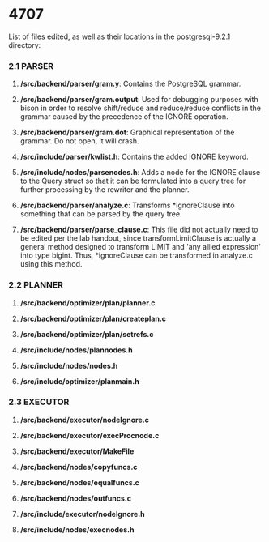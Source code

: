 4707
====
List of files edited, as well as their locations in the postgresql-9.2.1 
directory:

### 2.1 PARSER

1. **/src/backend/parser/gram.y**: Contains the PostgreSQL grammar.
	
2. **/src/backend/parser/gram.output**: Used for debugging purposes with 
	bison in order to resolve shift/reduce and reduce/reduce conflicts 
	in the grammar caused by the precedence of the IGNORE operation. 
	
3. **/src/backend/parser/gram.dot**: Graphical representation of the 
	grammar. Do not open, it will crash.
	
4. **/src/include/parser/kwlist.h**: Contains the added IGNORE keyword.
	
5. **/src/include/nodes/parsenodes.h**: Adds a node for the IGNORE clause 
	to the Query struct so that it can be formulated into a query tree 
	for further processing by the rewriter and the planner. 
	
6. **/src/backend/parser/analyze.c**: Transforms *ignoreClause into 
	something that can be parsed by the query tree.

7. **/src/backend/parser/parse_clause.c**: This file did not actually need 
	to be edited per the lab handout, since transformLimitClause is 
	actually a general method designed to transform LIMIT and 'any 
	allied expression' into type bigint. Thus, *ignoreClause can be 
	transformed in analyze.c using this method.
	
### 2.2 PLANNER

1. **/src/backend/optimizer/plan/planner.c**

2. **/src/backend/optimizer/plan/createplan.c**

3. **/src/backend/optimizer/plan/setrefs.c**

4. **/src/include/nodes/plannodes.h**

5. **/src/include/nodes/nodes.h**

6. **/src/include/optimizer/planmain.h**

### 2.3 EXECUTOR

1. **/src/backend/executor/nodeIgnore.c**

2. **/src/backend/executor/execProcnode.c**

3. **/src/backend/executor/MakeFile**

4. **/src/backend/nodes/copyfuncs.c**

5. **/src/backend/nodes/equalfuncs.c**

6. **/src/backend/nodes/outfuncs.c**

7. **/src/include/executor/nodeIgnore.h**

8. **/src/include/nodes/execnodes.h**
